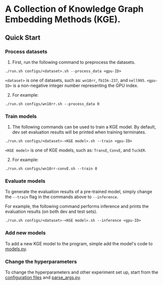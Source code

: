 # A Collection of Knowledge Graph Embedding Methods (KGE).

## Quick Start
### Process datasets
1. First, run the following command to preprocess the datasets.
```
./run.sh configs/<dataset>.sh --process_data <gpu-ID>
```
`<dataset>` is one of datasets, such as: `wn18rr`, `fb15k-237`, and `nell995`.
`<gpu-ID>` is a non-negative integer number representing the GPU index.

2. For example:
```
./run.sh configs/wn18rr.sh --process_data 0
```

### Train models
1. The following commands can be used to train a KGE model. By default, dev set evaluation results will be printed when training terminates.

```
./run.sh configs/<dataset>-<KGE model>.sh --train <gpu-ID>
```
`<KGE model>` is one of KGE models, such as: `TransE`, `ConvE`, and `TuckER`.

2. For example:
```
./run.sh configs/wn18rr-convE.sh --train 0
```

### Evaluate models
To generate the evaluation results of a pre-trained model, simply change the `--train` flag in the commands above to `--inference`. 

For example, the following command performs inference and prints the evaluation results (on both dev and test sets).
```
./run.sh configs/<dataset>-<KGE model>.sh --inference <gpu-ID>
```

### Add new models
To add a new KGE model to the program, simple add the model's code to [models.py](src/models.py).

### Change the hyperparameters
To change the hyperparameters and other experiment set up, start from the [configuration files](configs) and [parse_args.py](src/parse_args.py).
